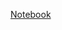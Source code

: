 [Notebook](https://colab.research.google.com/gist/Rohith-Rongali/0c2fba34969a690bd1b1ec7ec10d1db8/probing-a-fully-trained-cnn.ipynb)
